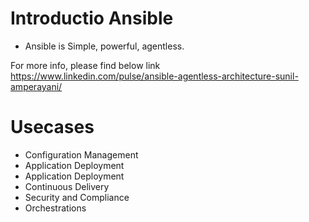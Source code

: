 # Introductio Ansible

- Ansible is Simple, powerful, agentless. 

For more info, please find below link
https://www.linkedin.com/pulse/ansible-agentless-architecture-sunil-amperayani/

# Usecases

- Configuration Management
- Application Deployment
- Application Deployment
- Continuous Delivery
- Security and Compliance
- Orchestrations